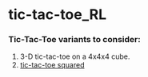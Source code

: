 # tic-tac-toe_RL

### Tic-Tac-Toe variants to consider:
1. 3-D tic-tac-toe on a 4x4x4 cube. 
2. [tic-tac-toe squared](https://math.stackexchange.com/questions/435692/a-non-losing-strategy-for-tic-tac-toe-times-tic-tac-toe)